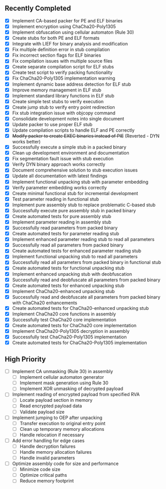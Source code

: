 ## Recently Completed
- [x] Implement CA-based packer for PE and ELF binaries
- [x] Implement encryption using ChaCha20-Poly1305
- [x] Implement obfuscation using cellular automaton (Rule 30)
- [x] Create stubs for both PE and ELF formats
- [x] Integrate with LIEF for binary analysis and modification
- [x] Fix multiple definition error in stub compilation
- [x] Fix incorrect section flags for ELF binaries
- [x] Fix compilation issues with multiple source files
- [x] Create separate compilation script for ELF stubs
- [x] Create test script to verify packing functionality
- [x] Fix ChaCha20-Poly1305 implementation warning
- [x] Implement dynamic base address detection for ELF stub
- [x] Improve memory management in ELF stub
- [x] Implement standard library functions in ELF stub
- [x] Create simple test stubs to verify execution
- [x] Create jump stub to verify entry point redirection
- [x] Fix stub integration issue with objcopy command
- [x] Consolidate development notes into single document
- [x] Update packer to use proper ELF stub
- [x] Update compilation scripts to handle ELF and PE correctly
- [x] ~~Modify packer to create EXEC binaries instead of PIE~~ (Reverted - DYN works better)
- [x] Successfully execute a simple stub in a packed binary
- [x] Clean up development environment and documentation
- [x] Fix segmentation fault issue with stub execution
- [x] Verify DYN binary approach works correctly
- [x] Document comprehensive solution to stub execution issues
- [x] Update all documentation with latest findings
- [x] Implement functional unpacking stub with parameter embedding
- [x] Verify parameter embedding works correctly
- [x] Create minimal functional stub for incremental development
- [x] Test parameter reading in functional stub
- [x] Implement pure assembly stub to replace problematic C-based stub
- [x] Successfully execute pure assembly stub in packed binary
- [x] Create automated tests for pure assembly stub
- [x] Implement parameter reading in assembly stub
- [x] Successfully read parameters from packed binary
- [x] Create automated tests for parameter reading stub
- [x] Implement enhanced parameter reading stub to read all parameters
- [x] Successfully read all parameters from packed binary
- [x] Create automated tests for enhanced parameter reading stub
- [x] Implement functional unpacking stub to read all parameters
- [x] Successfully read all parameters from packed binary in functional stub
- [x] Create automated tests for functional unpacking stub
- [x] Implement enhanced unpacking stub with deobfuscation
- [x] Successfully read and deobfuscate all parameters from packed binary
- [x] Create automated tests for enhanced unpacking stub
- [x] Implement ChaCha20-enhanced unpacking stub
- [x] Successfully read and deobfuscate all parameters from packed binary with ChaCha20 enhancements
- [x] Create automated tests for ChaCha20-enhanced unpacking stub
- [x] Implement ChaCha20 core functions in assembly
- [x] Successfully test ChaCha20 core implementation
- [x] Create automated tests for ChaCha20 core implementation
- [x] Implement ChaCha20-Poly1305 decryption in assembly
- [x] Successfully test ChaCha20-Poly1305 implementation
- [x] Create automated tests for ChaCha20-Poly1305 implementation

## High Priority
- [ ] Implement CA unmasking (Rule 30) in assembly
  - [ ] Implement cellular automaton generator
  - [ ] Implement mask generation using Rule 30
  - [ ] Implement XOR unmasking of decrypted payload
- [ ] Implement reading of encrypted payload from specified RVA
  - [ ] Locate payload section in memory
  - [ ] Read encrypted payload data
  - [ ] Validate payload size
- [ ] Implement jumping to OEP after unpacking
  - [ ] Transfer execution to original entry point
  - [ ] Clean up temporary memory allocations
  - [ ] Handle relocation if necessary
- [ ] Add error handling for edge cases
  - [ ] Handle decryption failures
  - [ ] Handle memory allocation failures
  - [ ] Handle invalid parameters
- [ ] Optimize assembly code for size and performance
  - [ ] Minimize code size
  - [ ] Optimize critical paths
  - [ ] Reduce memory footprint